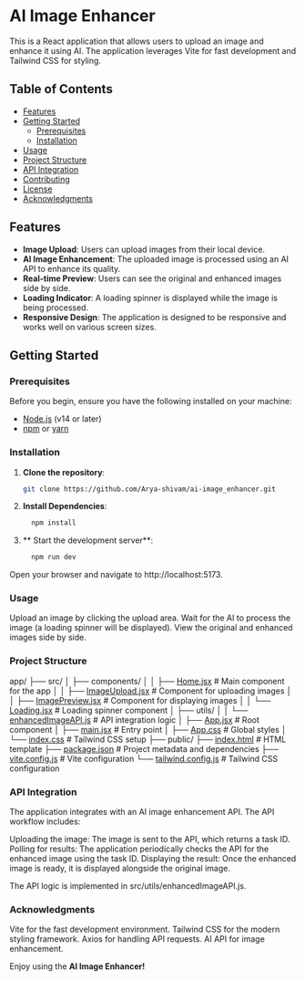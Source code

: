 # AI Image Enhancer

This is a React application that allows users to upload an image and enhance it using AI. The application leverages Vite for fast development and Tailwind CSS for styling.

## Table of Contents

- [Features](#features)
- [Getting Started](#getting-started)
  - [Prerequisites](#prerequisites)
  - [Installation](#installation)
- [Usage](#usage)
- [Project Structure](#project-structure)
- [API Integration](#api-integration)
- [Contributing](#contributing)
- [License](#license)
- [Acknowledgments](#acknowledgments)

## Features

- **Image Upload**: Users can upload images from their local device.
- **AI Image Enhancement**: The uploaded image is processed using an AI API to enhance its quality.
- **Real-time Preview**: Users can see the original and enhanced images side by side.
- **Loading Indicator**: A loading spinner is displayed while the image is being processed.
- **Responsive Design**: The application is designed to be responsive and works well on various screen sizes.

## Getting Started

### Prerequisites

Before you begin, ensure you have the following installed on your machine:

- [Node.js](https://nodejs.org/) (v14 or later)
- [npm](https://www.npmjs.com/) or [yarn](https://yarnpkg.com/)

### Installation

1. **Clone the repository**:
   ```bash
   git clone https://github.com/Arya-shivam/ai-image_enhancer.git

2. **Install Dependencies**:
    ```bash 
      npm install

3. ** Start the development server**:
    ```bash 
      npm run dev

Open your browser and navigate to http://localhost:5173.

### Usage

Upload an image by clicking the upload area.
Wait for the AI to process the image (a loading spinner will be displayed).
View the original and enhanced images side by side.

### Project Structure
 app/
├── src/
│   ├── components/
│   │   ├── [Home.jsx](http://_vscodecontentref_/1)          # Main component for the app
│   │   ├── [ImageUpload.jsx](http://_vscodecontentref_/2)   # Component for uploading images
│   │   ├── [ImagePreview.jsx](http://_vscodecontentref_/3)  # Component for displaying images
│   │   └── [Loading.jsx](http://_vscodecontentref_/4)       # Loading spinner component
│   ├── utils/
│   │   └── [enhancedImageAPI.js](http://_vscodecontentref_/5) # API integration logic
│   ├── [App.jsx](http://_vscodecontentref_/6)               # Root component
│   ├── [main.jsx](http://_vscodecontentref_/7)              # Entry point
│   ├── [App.css](http://_vscodecontentref_/8)               # Global styles
│   └── [index.css](http://_vscodecontentref_/9)             # Tailwind CSS setup
├── public/
├── [index.html](http://_vscodecontentref_/10)                # HTML template
├── [package.json](http://_vscodecontentref_/11)              # Project metadata and dependencies
├── [vite.config.js](http://_vscodecontentref_/12)            # Vite configuration
└── [tailwind.config.js](http://_vscodecontentref_/13)        # Tailwind CSS configuration


### API Integration
The application integrates with an AI image enhancement API. The API workflow includes:

Uploading the image: The image is sent to the API, which returns a task ID.
Polling for results: The application periodically checks the API for the enhanced image using the task ID.
Displaying the result: Once the enhanced image is ready, it is displayed alongside the original image.

The API logic is implemented in src/utils/enhancedImageAPI.js.

### Acknowledgments
Vite for the fast development environment.
Tailwind CSS for the modern styling framework.
Axios for handling API requests.
AI API for image enhancement.

Enjoy using the **AI Image Enhancer!**
